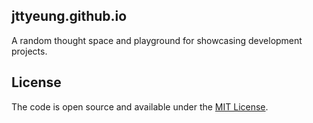 ## jttyeung.github.io

A random thought space and playground for showcasing development projects.

## License

The code is open source and available under the [MIT License](LICENSE).
